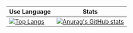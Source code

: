 | Use Language | Stats |
| --- | --- |
|[![Top Langs](https://github-readme-stats.vercel.app/api/top-langs/?username=AkiGR)](https://github.com/anuraghazra/github-readme-stats)|[![Anurag's GitHub stats](https://github-readme-stats.vercel.app/api?username=AkiGR)](https://github.com/anuraghazra/github-readme-stats)|
